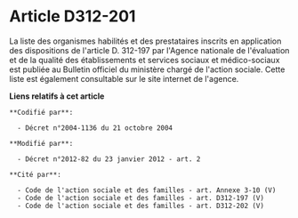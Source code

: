 # Article D312-201

La liste des organismes habilités et des prestataires inscrits en application des dispositions de l'article D. 312-197 par
l'Agence nationale de l'évaluation et de la qualité des établissements et services sociaux et médico-sociaux est publiée au
Bulletin officiel du ministère chargé de l'action sociale. Cette liste est également consultable sur le site internet de
l'agence.

**Liens relatifs à cet article**

	**Codifié par**:

	  - Décret n°2004-1136 du 21 octobre 2004

	**Modifié par**:

	  - Décret n°2012-82 du 23 janvier 2012 - art. 2

	**Cité par**:

	  - Code de l'action sociale et des familles - art. Annexe 3-10 (V)
	  - Code de l'action sociale et des familles - art. D312-197 (V)
	  - Code de l'action sociale et des familles - art. D312-202 (V)
